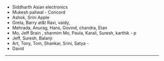 - Siddharth Asian electronics 
- Mukesh paliwal - Concord 
- Ashok, Srini Apple 
- Greta, Barry at&t Ravi, vaidy,
- Mehrada, Anurag, Hans, Govind,  chandra, Etan 
- Mo, Jeff Brain , sharmim Mo, Paula, Karali, Suresh, karthik - p
- Jeff, Suresh, Balanji 
- Art, Tony, Tom, Shankar, Srini, Satya - 
- David 
---------------



